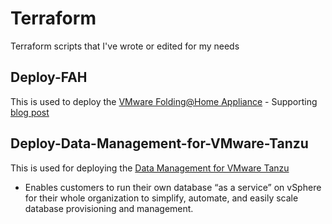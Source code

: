 # Terraform

Terraform scripts that I've wrote or edited for my needs

## Deploy-FAH

This is used to deploy the [VMware Folding@Home Appliance](https://flings.vmware.com/vmware-appliance-for-folding-home) - Supporting [blog post](https://veducate.co.uk/folding-at-home-vmware-terraform/)

## Deploy-Data-Management-for-VMware-Tanzu

This is used for deploying the [Data Management for VMware Tanzu](https://network.pivotal.io/products/data-management-tanzu/#/releases/856549)
* Enables customers to run their own database “as a service” on vSphere for their whole organization to simplify, automate, and easily scale database provisioning and management.